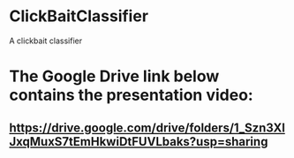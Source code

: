 # ClickBaitClassifier
A clickbait classifier
# The Google Drive link below contains the presentation video:
## https://drive.google.com/drive/folders/1_Szn3XlJxqMuxS7tEmHkwiDtFUVLbaks?usp=sharing
